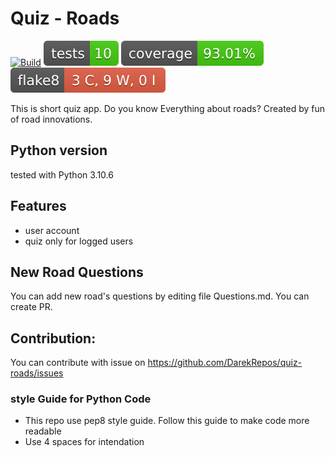 #  Quiz - Roads 
[![Build](https://github.com/DarekRepos/quiz-roads/actions/workflows/build.yml/badge.svg)](https://github.com/DarekRepos/quiz-roads/actions/workflows/build.yml)
[![Tests Status](https://github.com/DarekRepos/quiz-roads/blob/badges/coverage/coverage-unit-badge.svg?dummy=8484744)](./reports/junit/report.html)
[![Coverage Status](https://github.com/DarekRepos/quiz-roads/blob/badges/coverage/coverage-badge.svg?dummy=8484744)](./reports/coverage/index.html)
[![Flake8 Status](https://github.com/DarekRepos/quiz-roads/blob/badges/flake8/flake8-badge.svg?dummy=8484744)](./reports/flake8/index.html)

This is short quiz app. Do you know Everything about roads? Created by fun of road innovations.

## Python version
tested with Python 3.10.6

## Features
- user account
- quiz only for logged users

## New Road Questions
You can add new road's questions by editing file Questions.md. You can create PR.

## Contribution:
You can contribute with issue on https://github.com/DarekRepos/quiz-roads/issues

### style Guide for Python Code
- This repo use pep8 style guide. Follow this guide to make code more readable
- Use 4 spaces for intendation
